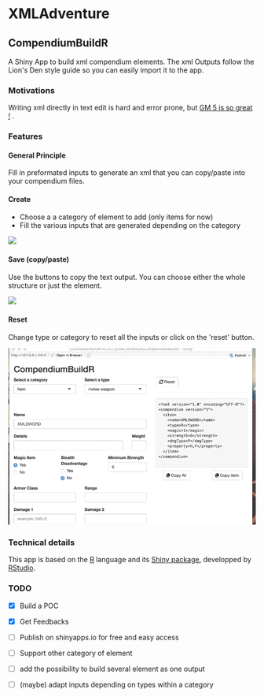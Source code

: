 # XMLAdventure

## CompendiumBuildR
A Shiny App to build xml compendium elements. The xml Outputs follow the Lion's Den style guide so you can easily import it to the app.

### Motivations
Writing xml directly in text edit is hard and error prone, but [GM 5 is so great !](https://donfarland.com/technology/introduction-to-lions-den-game-master-5) .

### Features

#### General Principle
Fill in preformated inputs to generate an xml that you can copy/paste into your compendium files.

#### Create

- Choose a a category of element to add (only items for now)
- Fill the various inputs that are generated depending on the category

![](doc/build.gif)

#### Save (copy/paste)

Use the buttons to copy the text output. You can choose either the whole structure or just the element.

![](doc/copypaste.gif)

#### Reset

Change type or category to reset all the inputs or click on the 'reset' button.

![](doc/reset.gif)

### Technical details

This app is based on the [R](https://www.r-project.org) language and its [Shiny package](https://shiny.rstudio.com), developped by [RStudio](https://github.com/rstudio/shiny).

### TODO
  - [x] Build a POC
  - [x] Get Feedbacks
  - [ ] Publish on shinyapps.io for free and easy access
  - [ ] Support other category of element
  - [ ] add the possibility to build several element as one output
  - [ ] (maybe) adapt inputs depending on types within a category

